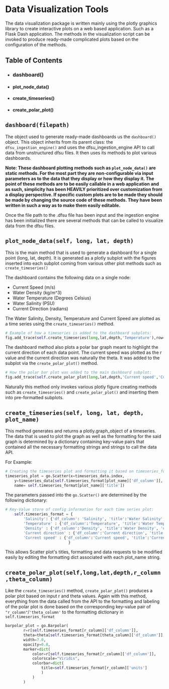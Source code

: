# Data Visualization Tools
The data visualization package is written mainly using the plotly graphics library to create interactive plots on a web based application. Such as a Flask Dash application. The methods in the visualization script can be invoked to produce ready-made complicated plots based on the configuration of the methods.

## Table of Contents
* ### dashboard()
* #### plot_node_data()
* #### create_timeseries()
* #### create_polar_plot()

## `dashboard(filepath)`
The object used to generate ready-made dashboards us the `dashboard()` object. This object inherits from its parent class: the `dfsu_ingestion_engine()` and uses the dfsu_ingestion_engine API to call data from unstructured dfsu files. It then uses its methods to plot various dashboards.

**Note: These dashboard plotting methods such as `plot_node_data()` are static methods. For the most part they are non-configurable via input parameters as to the data that they display or how they display it. The point of these methods are to be easily callable in a web application and as such, simplicity has been HEAVILY prioritized over customization from a display perspective. If specific custom plots are to be made they should be made by changing the source code of these methods. They have been written in such a way as to make them easily editable.**

Once the file path to the .dfsu file has been input and the ingestion engine has been initialized there are several methods that can be called to visualize data from the dfsu files.

## `plot_node_data(self, long, lat, depth)`
This is the main method that is used to generate a dashboard for a single point (long, lat, depth). It is generated as a plotly subplot with the figures inserted into each subplot coming from various other plot methods such as `create_timeseries()`

The dashboard contains the following data on a single node:
- Current Speed (m/s)
- Water Density (kg/m^3)
- Water Temperature (Degrees Celsius)
- Water Salinity (PSU)
- Current Direction (radians)

The Water Salinity, Density, Temperature and Current Speed are plotted as a time series using the `create_timeseries()` method.
```python
# Example of how a timeseries is added to the dashboard subplots:
fig.add_trace(self.create_timeseries(long,lat,depth,'Temperature'),row=2,col=1)
```
The dashboard method also plots a polar bar graph meant to highlight the current direction of each data point. The current speed was plotted as the r value and the current direction was naturally the theta. It was added to the subplot via the `create_polar_plot()` method.
```python
# How the polar bar plot was added to the main dashboard subplot:
fig.add_trace(self.create_polar_plot(long,lat,depth,'Current speed','Current direction',row=1, col=2))
```
Naturally this method only invokes various plotly figure creating methods such as `create_timeseries()` and `create_polar_plot()` and inserting them into pre-formatted subplots.

## `create_timeseries(self, long, lat, depth, plot_name)`
This method generates and returns a plotly.graph_object of a timeseries. The data that is used to plot the graph as well as the formatting for the said graph is determined by a dictionary containing key-value pairs that contained all the necessary formatting strings and strings to call the data API.

For Example:
```python
# Creating the timeseries plot and formatting it based on timeseries_format:
timeseries_plot = go.Scatter(x=timeseries_data.index,
    y=timeseries_data[self.timeseries_format[plot_name]['df_column']],
    name= self.timeseries_format[plot_name]['title'])
```
The parameters passed into the `go.Scatter()` are determined by the following dictionary:
```python
# Key-Value store of config information for each time series plot:
    self.timeseries_format = {
        'Salinity': {'df_column': 'Salinity', 'title':'Water Salinity','units':'PSU'},
        'Temperature' : {'df_column':'Temperature', 'title':'Water Temperature', 'units':'Degrees Celsius'},
        'Density' : {'df_column':'Density', 'title':'Water Density', 'units':'kg/m^3'},
        'Current direction' : {'df_column':'Current direction', 'title':'Current Direction', 'units':'Radians'},
        'Current speed' : {'df_column':'Current speed', 'title':'Current Speed', 'units': 'm/s'},
                            }
```
This allows Scatter plot's titles, formatting and data requests to be modified easily by editing the formatting dict associated with each plot_name string.

## `create_polar_plot(self,long,lat,depth,r_column,theta_column)`
Like the `create_timeseries()` method, `create_polar_plot()` produces a polar plot based on input r and theta values. Again with this method, everything from the data called from the API to the formatting and labeling of the polar plot is done based on the corresponding key-value pair of `"r_column"`/`'theta_column'` to the formatting dictionary in `self.timeseries_format`
```python
barpolar_plot = go.Barpolar(
        r=r[self.timeseries_format[r_column]['df_column']],
        theta=theta[self.timeseries_format[theta_column]['df_column']],
        width=7.0,
        opacity=0.8,
        marker=dict(
            color=r[self.timeseries_format[r_column]['df_column']],
            colorscale="Viridis",
            colorbar=dict(
                title=self.timeseries_format[r_column]['units']
                )
            )
        )
```
